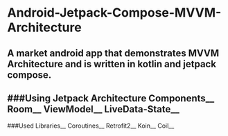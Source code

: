 # Android-Jetpack-Compose-MVVM-Architecture
A market android app that demonstrates MVVM Architecture and is written in kotlin and jetpack compose.
---
###Using Jetpack Architecture Components__
Room__
ViewModel__
LiveData-State__
---
###Used Libraries__
Coroutines__
Retrofit2__
Koin__
Coil__

